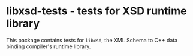 # libxsd-tests - tests for XSD runtime library

This package contains tests for `libxsd`, the XML Schema to C++ data binding
compiler's runtime library.
